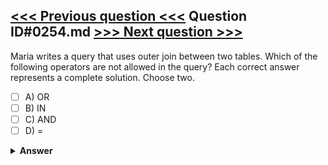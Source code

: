[<<< Previous question <<<](0253.md)   Question ID#0254.md   [>>> Next question >>>](0255.md)
---

Maria writes a query that uses outer join between two tables. Which of the following operators are not allowed in the query? Each correct answer represents a complete solution. Choose two.

- [ ] A) OR
- [ ] B) IN
- [ ] C) AND
- [ ] D) =

<details><summary><b>Answer</b></summary>
<p>
  Answer: <strong>A, B</strong>
</p>
</details>
